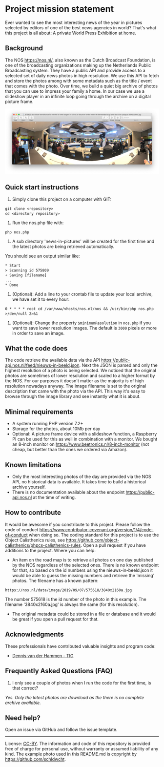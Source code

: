 # Project mission statement
Ever wanted to see the most interesting news of the year in pictures selected by editors of one of the best news agencies in world?
That's what this project is all about: A private World Press Exhibition at home.

## Background
The NOS https://nos.nl/, also known as the Dutch Broadcast Foundation, is one of the broadcasting organizations making up the Netherlands Public Broadcasting system. They have a public API and provide access to a selected set of daily news photos in high resolution. We use this API to fetch and store the photos among with some metadata such as the title / event that comes with the photo. Over time, we build a quiet big archive of photos that you can use to impress your family a home. In our case we use a slideshow player in an infinite loop going through the archive on a digital picture frame.

![NOS 4 september](/originals/example1.jpg)

## Quick start instructions
1. Simply clone this project on a computer with GIT:
```
git clone <repository>
cd <directory repository>
```
1. Run the nos.php file with:
```
php nos.php
```
1. A sub directory 'news-in-pictures' will be created for the first time and the latest photos are being retrieved automatically.

You should see an output similar like:
```
* Start
> Scanning id 575809
+ Saving [filename]
...
* Done
```

1. (Optional): Add a line to your crontab file to update your local archive, we have set it to every hour:
```
0 * * * * root cd /var/www/vhosts/nos.nl/nos && /usr/bin/php nos.php >/dev/null 2>&1
```
1. (Optional): Change the property ``` $minimumResolution ``` in ``` nos.php ``` if you want to save lower resolution images. The default is ``` 3000 ``` pixels or more in order to save an image. 

## What the code does
The code retrieve the available data via the API https://public-api.nos.nl/feed/nieuws-in-beeld.json.
Next the JSON is parsed and only the highest resolution of a photo is being selected. We noticed that the original photos are sometimes of lower resolution and scaled to a higher format by the NOS. For our purposes it doesn't matter as the majority is of high resolution nowadays anyway.
The image filename is set to the original description that came with the photo via the API. This way it's easy to browse through the image library and see instantly what it is about.

## Minimal requirements
* A system running PHP version 7.2+
* Storage for the photos, about 10Mb per day
* Optional: A picture frame device with a slideshow function, a Raspberry PI can be used for this as well in combination with a monitor. We bought an 8-inch monitor on https://www.beetronics.nl/8-inch-monitor (not cheap, but better than the ones we ordered via Amazon).

## Known limitations
* Only the most interesting photos of the day are provided via the NOS API, no historical data is available. It takes time to build a historical archive yourself.
* There is no documentation available about the endpoint https://public-api.nos.nl at the time of writing.

## How to contribute
It would be awesome if you constribute to this project. Please follow the code of conduct https://www.contributor-covenant.org/version/1/4/code-of-conduct when doing so.
The coding standard for this project is to use the Object Calisthenics rules, see https://github.com/object-calisthenics/phpcs-calisthenics-rules. Open a pull request if you have additions to the project.
Where you can help:
* An item on the road map is to retrieve all photos on one day published by the NOS regardless of the selected ones. There is no known endpoint for that, so based on the id numbers using the nieuws-in-beeld.json it would be able to guess the missing numbers and retrieve the 'missing' photos. The filename has a known pattern:
```
https://nos.nl/data/image/2019/09/07/575618/3840x2160a.jpg
```
The number 575618 is the id number of the photo in this example. The filename '3840x2160a.jpg' is always the same (for this resolution).
* The original metadata could be stored in a file or database and it would be great if you open a pull request for that.

## Acknowledgments
These professionals have contributed valuable insights and program code:
- [Dennis van der Hammen - TIG](https://github.com/tig-dennisvanderhammen)

## Frequently Asked Questions (FAQ)
1. I only see a couple of photos when I run the code for the first time, is that correct?

_Yes. Only the latest photos are download as the there is no complete archive available._

## Need help?
Open an issue via GitHub and follow the issue template.

___
License: [CC-BY](https://creativecommons.org/licenses/by/3.0/). The information and code of this repository is provided free of charge for personal use, without warranty or assumed liability of any kind. The example photo used in this README.md is copyright by https://github.com/schldwcht.
